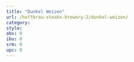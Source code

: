 ```yaml
---
title: "Dunkel Weizen"
url: /hoffbrau-steaks-brewery-2/dunkel-weizen/
category: 
style: 
abv: 0
ibu: 0
srm: 0
upc: 0
---
```


